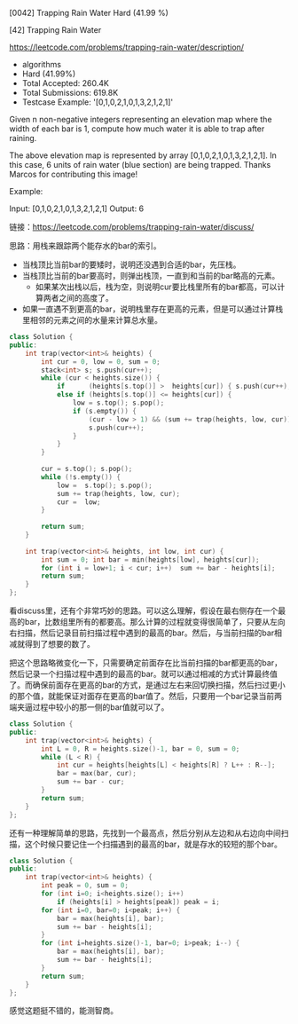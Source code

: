 [0042] Trapping Rain Water                                          Hard   (41.99 %)

<!--front-->	
[42] Trapping Rain Water  

https://leetcode.com/problems/trapping-rain-water/description/

* algorithms
* Hard (41.99%)
* Total Accepted:    260.4K
* Total Submissions: 619.8K
* Testcase Example:  '[0,1,0,2,1,0,1,3,2,1,2,1]'

Given n non-negative integers representing an elevation map where the width of each bar is 1, compute how much water it is able to trap after raining.


The above elevation map is represented by array [0,1,0,2,1,0,1,3,2,1,2,1]. In this case, 6 units of rain water (blue section) are being trapped. Thanks Marcos for contributing this image!

Example:


Input: [0,1,0,2,1,0,1,3,2,1,2,1]
Output: 6






<!--back-->

链接：https://leetcode.com/problems/trapping-rain-water/discuss/

思路：用栈来跟踪两个能存水的bar的索引。

* 当栈顶比当前bar的要矮时，说明还没遇到合适的bar，先压栈。
* 当栈顶比当前的bar要高时，则弹出栈顶，一直到和当前的bar略高的元素。
    - 如果某次出栈以后，栈为空，则说明cur要比栈里所有的bar都高，可以计算两者之间的高度了。
* 如果一直遇不到更高的bar，说明栈里存在更高的元素，但是可以通过计算栈里相邻的元素之间的水量来计算总水量。

```cpp
class Solution {
public:
    int trap(vector<int>& heights) {
        int cur = 0, low = 0, sum = 0;
        stack<int> s; s.push(cur++);
        while (cur < heights.size()) {
            if      (heights[s.top()] >  heights[cur]) { s.push(cur++); }
            else if (heights[s.top()] <= heights[cur]) { 
                low = s.top(); s.pop(); 
                if (s.empty()) { 
                    (cur - low > 1) && (sum += trap(heights, low, cur)); 
                    s.push(cur++); 
                }
            }
        }
        
        cur = s.top(); s.pop();
        while (!s.empty()) {
            low =  s.top(); s.pop();
            sum += trap(heights, low, cur);
            cur =  low;
        }
        
        return sum;
    }
    
    int trap(vector<int>& heights, int low, int cur) {
        int sum = 0; int bar = min(heights[low], heights[cur]);
        for (int i = low+1; i < cur; i++)  sum += bar - heights[i];
        return sum;
    } 
};
```

看discuss里，还有个非常巧妙的思路。可以这么理解，假设在最右侧存在一个最高的bar，比数组里所有的都要高。那么计算的过程就变得很简单了，只要从左向右扫描，然后记录目前扫描过程中遇到的最高的bar。然后，与当前扫描的bar相减就得到了想要的数了。

把这个思路略微变化一下，只需要确定前面存在比当前扫描的bar都更高的bar，然后记录一个扫描过程中遇到的最高的bar。就可以通过相减的方式计算最终值了。而确保前面存在更高的bar的方式，是通过左右来回切换扫描，然后扫过更小的那个值，就能保证对面存在更高的bar值了。然后，只要用一个bar记录当前两端夹逼过程中较小的那一侧的bar值就可以了。

```cpp
class Solution {
public:
    int trap(vector<int>& heights) {
        int L = 0, R = heights.size()-1, bar = 0, sum = 0;
        while (L < R) {
            int cur = heights[heights[L] < heights[R] ? L++ : R--];
            bar = max(bar, cur);
            sum += bar - cur;
        }
        return sum;
    }
};
```

还有一种理解简单的思路，先找到一个最高点，然后分别从左边和从右边向中间扫描，这个时候只要记住一个扫描遇到的最高的bar，就是存水的较短的那个bar。

```cpp
class Solution {
public:
    int trap(vector<int>& heights) {
        int peak = 0, sum = 0;
        for (int i=0; i<heights.size(); i++) 
            if (heights[i] > heights[peak]) peak = i;
        for (int i=0, bar=0; i<peak; i++) {
            bar = max(heights[i], bar);
            sum += bar - heights[i];
        }
        for (int i=heights.size()-1, bar=0; i>peak; i--) {
            bar = max(heights[i], bar);
            sum += bar - heights[i];
        }
        return sum;
    }
};
```

感觉这题挺不错的，能测智商。



